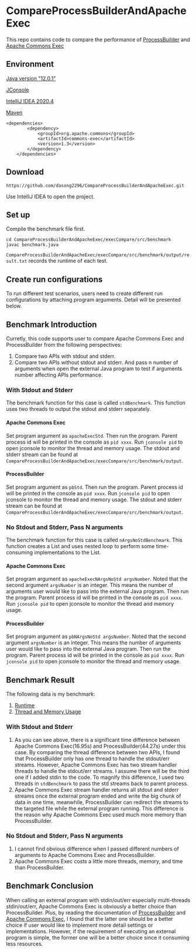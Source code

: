 # CompareProcessBuilderAndApacheExec
This repo contains code to compare the performance of [ProcessBuilder](https://docs.oracle.com/javase/7/docs/api/java/lang/ProcessBuilder.html) and [Apache Commons Exec](https://commons.apache.org/proper/commons-exec/)

## Environment
[Java version "12.0.1"](https://www.java.com/en/)

[JConsole](http://openjdk.java.net/tools/svc/jconsole/)

[IntelliJ IDEA 2020.4](https://www.jetbrains.com/idea/)

[Maven](http://maven.apache.org/POM/4.0.0)

```
<dependencies>
        <dependency>
            <groupId>org.apache.commons</groupId>
            <artifactId>commons-exec</artifactId>
            <version>1.3</version>
        </dependency>
    </dependencies>
```

## Download 
```
https://github.com/dasong2296/CompareProcessBuilderAndApacheExec.git
```
Use IntelliJ IDEA to open the project.

## Set up
Compile the benchmark file first.
```
cd CompareProcessBuilderAndApacheExec/execCompare/src/benchmark
javac benchmark.java 
```
`CompareProcessBuilderAndApacheExec/execCompare/src/benchmark/output/result.txt` records the runtime of each test.
## Create run configurations
To run different test scenarios, users need to create different run configurations by attaching program arguments. Detail will be presented below.

## Benchmark Introduction
Curretly, this code supports user to compare Apache Commons Exec and ProcessBuilder from the following perspectives:
1. Compare two APIs with stdout and stderr. 
2. Compare two APIs without stdout and stderr. And pass n number of arguments when open the external Java program to test if arguments number affecting APIs performance.


### With Stdout and Stderr
The benchmark function for this case is called `stdBenchmark`. This function uses two threads to output the stdout and stderr separately.

#### Apache Commons Exec
Set program argument as `apacheExecStd`. Then run the program. Parent process id will be printed in the console as `pid xxxx`. Run `jconsole pid` to open jconsole to monitor the thread and memory usage. The stdout and stderr stream can be found at `CompareProcessBuilderAndApacheExec/execCompare/src/benchmark/output`.
#### ProcessBuilder
Set program argument as `pbStd`. Then run the program. Parent process id will be printed in the console as `pid xxxx`. Run `jconsole pid` to open jconsole to monitor the thread and memory usage. The stdout and stderr stream can be found at `CompareProcessBuilderAndApacheExec/execCompare/src/benchmark/output`.

### No Stdout and Stderr, Pass N arguments
The benchmark function for this case is called `nArgsNoStdBenchmark`. This function creates a List<String> and uses nested loop to perform some time-consuming implementations to the List<String>. 

#### Apache Commons Exec
Set program argument as `apacheExecNArgsNoStd argsNumber`. Noted that the second argument `argsNumber` is an integer. This means the number of arguments user would like to pass into the external Java program. Then run the program. Parent process id will be printed in the console as `pid xxxx`. Run `jconsole pid` to open jconsole to monitor the thread and memory usage.

#### ProcessBuilder
Set program argument as `pbNArgsNoStd argsNumber`. Noted that the second argument `argsNumber` is an integer. This means the number of arguments user would like to pass into the external Java program. Then run the program. Parent process id will be printed in the console as `pid xxxx`. Run `jconsole pid` to open jconsole to monitor the thread and memory usage.

## Benchmark Result
The following data is my benchmark:
1. [Runtime](https://github.com/dasong2296/CompareProcessBuilderAndApacheExec/blob/main/execCompare/src/benchmark/output/result.txt)
2. [Thread and Memory Usage](https://github.com/dasong2296/CompareProcessBuilderAndApacheExec/tree/main/execCompare/src/benchmark/output/JconsoleOutput)
### With Stdout and Stderr
1. As you can see above, there is a significant time difference between Apache Commons Exec(16.95s) and ProcessBuilder(44.27s) under this case. By comparing the thread difference between two APIs, I found that ProcessBuilder only has one thread to handle the stdout/err streams. However, Apache Commons Exec has two stream handler threads to handle the stdout/err streams. I assume there will be the third one if I added stdin to the code. To magnify this difference, I used two threads in `stdBenchmark` to pass the std streams back to parent process. 
2. Apache Commons Exec stream handler returns all stdout and stderr streams once the external program ended and write the big chunk of data in one time, meanwhile, ProcessBuilder can redirect the streams to the targeted file while the external program running. This difference is the reason why Apache Commons Exec used much more memory than ProcessBuilder.

### No Stdout and Stderr, Pass N arguments
1. I cannot find obvious difference when I passed different numbers of arguments to Apache Commons Exec and ProcessBuilder.
2. Apache Commons Exec costs a little more threads, memory, and time than ProcessBuilder. 

## Benchmark Conclusion
When calling an external program with stdin/out/err especially multi-threads stdin/out/err, Apache Commons Exec is obviously a better choice than ProcessBuilder. Plus, by reading the documentation of [ProcessBuilder](https://docs.oracle.com/javase/7/docs/api/java/lang/ProcessBuilder.html) and [Apache Commons Exec](https://commons.apache.org/proper/commons-exec/), I found that the latter one should be a better choice if user would like to implement more detail settings or implementations. However, if the requirement of executing an external program is simple, the former one will be a better choice since it consuming less resources.
